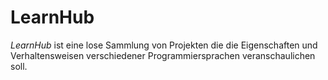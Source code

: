 # LearnHub

_LearnHub_ ist eine lose Sammlung von Projekten die die Eigenschaften und
Verhaltensweisen verschiedener Programmiersprachen veranschaulichen soll.
